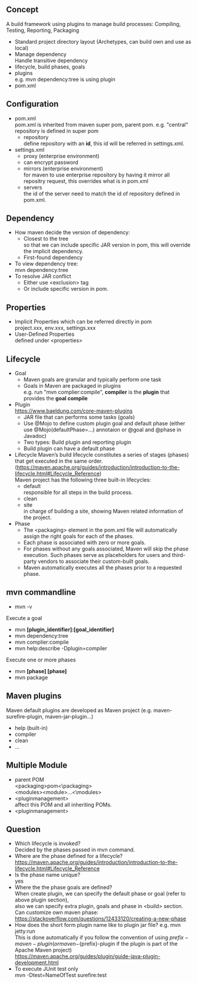 ## Concept  
A build framework using plugins to manage build processes: Compiling, Testing, Reporting, Packaging  
- Standard project directory layout (Archetypes, can build own and use as local)  
- Manage dependency  
  Handle transitive dependency  
- lifecycle, build phases, goals
- plugins  
e.g. mvn dependency:tree is using plugin  
- pom.xml  

## Configuration
- pom.xml  
  pom.xml is inherited from maven super pom, parent pom. e.g. "central" repository is defined in super pom  
  - repository  
    define repository with an **id**, this id will be referred in settings.xml.  
- settings.xml  
  - proxy (enterprise environment)   
  - can encrypt password  
  - mirrors (enterprise environment)  
    for maven to use enterprise repository by having it mirror all repositry request, this overrides what is in pom.xml
  - servers  
    the id of the server need to match the id of repository defined in pom.xml.  

## Dependency
- How maven decide the version of dependency:   
  - Closest to the tree  
    so that we can include specific JAR version in pom, this will override the implicit dependency.  
  - First-found dependency  
- To view dependency tree:  
  mvn dependency:tree  
- To resolve JAR conflict
  - Either use \<exclusion> tag  
  - Or include specific version in pom.    

## Properties
- Implicit Properties which can be referred directly in pom  
  project.xxx, env.xxx, settings.xxx  
- User-Defined Properties  
  defined under \<properties>

## Lifecycle
- Goal
  - Maven goals are granular and typically perform one task  
  - Goals in Maven are packaged in plugins  
    e.g. run "mvn complier:compile", **compiler** is the **plugin** that provides the **goal compile**
- Plugin  
  https://www.baeldung.com/core-maven-plugins  
  - JAR file that can performs some tasks (goals)  
  - Use @Mojo to define custom plugin goal and default phase (either use @Mojo(defaultPhase=...) annotaion or @goal and @phase in Javadoc)  
  - Two types: Build plugin and reporting plugin  
  - Build plugin can have a default phase
- Lifecycle
  Maven’s build lifecycle constitutes a series of stages (phases) that get executed in the same order. (https://maven.apache.org/guides/introduction/introduction-to-the-lifecycle.html#Lifecycle_Reference)  
  Maven project has the following three built-in lifecycles:  
  - default  
    responsible for all steps in the build process.
  - clean
  - site  
    in charge of building a site, showing Maven related information of the project.  
- Phase
  - The \<packaging> element in the pom.xml file will automatically assign the right goals for each of the phases.  
  - Each phase is associated with zero or more goals.  
  - For phases without any goals associated, Maven will skip the phase execution. Such phases serve as placeholders for users and third-party vendors to associate their custom-built goals.
  - Maven automatically executes all the phases prior to a requested phase.

## mvn commandline  
- mvn -v  

Execute a goal  
- mvn **[plugin_identifier]:[goal_identifier]**  
- mvn dependency:tree
- mvn complier:compile
- mvn help:describe -Dplugin=compiler

Execute one or more phases  
- mvn **[phase] [phase]**  
- mvn package

## Maven plugins
Maven default plugins are developed as Maven project (e.g. maven-surefire-plugin, maven-jar-plugin...)
- help (built-in)
- compiler
- clean
- ...

## Multiple Module
- parent POM  
  \<packaging>pom\<\packaging>  
  \<modules>\<module>...\<\modules>  
- \<pluginmanagement>  
  affect this POM and all inheriting POMs. 
- \<pluginmanagement>

## Question
- Which lifecycle is invoked?  
  Decided by the phases passed in mvn command.  
- Where are the phase defined for a lifecycle?  
  https://maven.apache.org/guides/introduction/introduction-to-the-lifecycle.html#Lifecycle_Reference  
- Is the phase name unique?  
  yes
- Where the the phase goals are defined?  
  When create plugin, we can specify the default phase or goal (refer to above plugin section),  
  also we can specify extra plugin, goals and phase in \<build> section.  
  Can customize own maven phase:  
  https://stackoverflow.com/questions/12433120/creating-a-new-phase  
- How does the short form plugin name like to plugin jar file? e.g. mvn jetty:run  
  This is done automatically if you follow the convention of using ${prefix}-maven-plugin (or maven-${prefix}-plugin if the plugin is part of the Apache Maven project)  
  https://maven.apache.org/guides/plugin/guide-java-plugin-development.html  
- To execute JUnit test only  
  mvn -Dtest=NameOfTest surefire:test  
